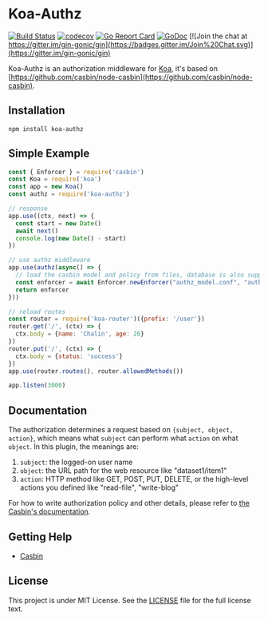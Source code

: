 # Koa-Authz 

[![Build Status](https://travis-ci.org/gin-contrib/authz.svg)](https://travis-ci.org/gin-contrib/authz)
[![codecov](https://codecov.io/gh/gin-contrib/authz/branch/master/graph/badge.svg)](https://codecov.io/gh/gin-contrib/authz)
[![Go Report Card](https://goreportcard.com/badge/github.com/gin-contrib/authz)](https://goreportcard.com/report/github.com/gin-contrib/authz)
[![GoDoc](https://godoc.org/github.com/gin-contrib/authz?status.svg)](https://godoc.org/github.com/gin-contrib/authz)
[![Join the chat at https://gitter.im/gin-gonic/gin](https://badges.gitter.im/Join%20Chat.svg)](https://gitter.im/gin-gonic/gin)

Koa-Authz is an authorization middleware for [Koa](https://github.com/koajs/koa), it's based on [https://github.com/casbin/node-casbin](https://github.com/casbin/node-casbin).

## Installation

```
npm install koa-authz
```

## Simple Example

```js
const { Enforcer } = require('casbin')
const Koa = require('koa')
const app = new Koa()
const authz = require('koa-authz')

// response
app.use((ctx, next) => {
  const start = new Date()
  await next()
  console.log(new Date() - start)
})

// use authz middleware
app.use(authz(async() => {
  // load the casbin model and policy from files, database is also supported.
  const enforcer = await Enforcer.newEnforcer("authz_model.conf", "authz_policy.csv")
  return enforcer
}))

// reload routes
const router = require('koa-router')({prefix: '/user'})
router.get('/', (ctx) => {
  ctx.body = {name: 'Chalin', age: 26}
})
router.put('/', (ctx) => {
  ctx.body = {status: 'success'}
})
app.use(router.routes(), router.allowedMethods())

app.listen(3000)
```

## Documentation

The authorization determines a request based on ``{subject, object, action}``, which means what ``subject`` can perform what ``action`` on what ``object``. In this plugin, the meanings are:

1. ``subject``: the logged-on user name
2. ``object``: the URL path for the web resource like "dataset1/item1"
3. ``action``: HTTP method like GET, POST, PUT, DELETE, or the high-level actions you defined like "read-file", "write-blog"


For how to write authorization policy and other details, please refer to [the Casbin's documentation](https://github.com/casbin/casbin).

## Getting Help

- [Casbin](https://github.com/casbin/casbin)

## License

This project is under MIT License. See the [LICENSE](LICENSE) file for the full license text.
